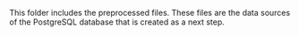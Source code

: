 This folder includes the preprocessed files. 
These files are the data sources of the PostgreSQL database that is created as a next step. 